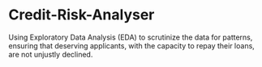 # Credit-Risk-Analyser
Using Exploratory Data Analysis (EDA) to scrutinize the data for patterns, ensuring that deserving applicants, with the capacity to repay their loans, are not unjustly declined.
